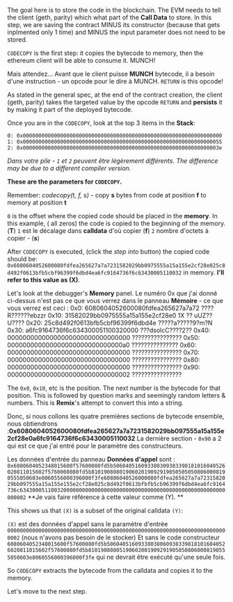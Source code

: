 The goal here is to store the code in the blockchain. The EVM needs to tell the client (geth, parity) which what part of the **Call Data** to store.   In this step, we are saving the contract MINUS its constructor (because that gets inplmented only 1 time) and MINUS the input parameter does not need to be stored.

`CODECOPY` is the first step: it copies the bytecode to memory, then the ethereum client will be able to consume it.  MUNCH!

Mais attendez... Avant que le client puisse **MUNCH** bytecode, il a besoin d'une instruction - un opcode pour le dire à MUNCH. `RETURN` is this opcode!

As stated in the general spec, at the end of the contract creation, the client (geth, parity) takes the targeted value by the opcode `RETURN` and **persists** it by making it part of the deployed bytecode.

Once you are in the `CODECOPY`, look at the top 3 items in the **Stack**:

`0: 0x0000000000000000000000000000000000000000000000000000000000000000`
`1: 0x0000000000000000000000000000000000000000000000000000000000000055`
`2: 0x000000000000000000000000000000000000000000000000000000000000003e`

_Dans votre pile - `1` et `2` peuvent être légèrement différents.  The difference may be due to a different compiler version._

**These are the parameters for `CODECOPY`.**

Remember: _codecopy(t, f, s)_ - copy **s** bytes from code at position **f** to memory at position **t**

`0` is the offset where the copied code should be placed in the **memory**. In this example, ( all zeros) the code is copied to the beginning of the memory. (**T**)
`1` est le décalage dans **calldata** d'où copier (**f**)
`2` nombre d'octets à copier - (**s**)

After `CODECOPY` is executed, (click the _step into_ button) the copied code should be:
`0x6080604052600080fdfea265627a7a7231582029bb0975555a15a155e2cf28e025c8d492f0613bfb5cbf96399f6dbd4ea6fc9164736f6c63430005110032` in memory.  **I'll refer to this value as (X)**.

Let's look at the debugger's **Memory** panel.
Le numéro 0x que j'ai donné ci-dessus n'est pas ce que vous verrez dans le panneau **Mémoire** - ce que vous verrez est ceci :
0x0: 6080604052600080fdfea265627a7a72 ????R??????ebzzr
0x10: 31582029bb0975555a15a155e2cf28e0 1X ?? uUZ??U????
0x20: 25c8d492f0613bfb5cbf96399f6dbd4e ?????a?????9?m?N
0x30: a6fc9164736f6c634300051100320000 ???dsolcC????2??
0x40: 00000000000000000000000000000000 ????????????????
0x50: 000000000000000000000000000000a0 ???????????????
0x60: 00000000000000000000000000000000 ????????????????
0x70: 00000000000000000000000000000000 ????????????????
0x80: 00000000000000000000000000000000 ????????????????
0x90: 00000000000000000000000000000002 ????????????????

The `0x0`, `0x10`, etc is the position. The next number is the bytecode for that position.  This is followed by question marks and seemingly random letters & numbers.  This is **Remix**'s attempt to convert this into a string.

Donc, si nous collons les quatre premières sections de bytecode ensemble, nous obtiendrons :**0x6080604052600080fdfea265627a7a7231582029bb097555a15a155e2cf28e0a6fc9164736f6c63430005110032** La dernière section - `0x90` a 2 qui est ce que j'ai entré pour le paramètre des constructeurs.

Les données d'entrée du panneau **Données d'appel** sont :
`0x6080604052348015600f57600080fd5b506040516093380309383398181016040526020811015602f5760008080fd5b81019080801906020190929190505050508060008190555050603e8060556000396000f3fe60806040526000080fdfea265627a7a7231582029bb097555a15a155e155e2cf28e025c8d492f0613bfbfb5cb96399f6dbd4ea6fc9164736c634300051100320000000000000000000000000000000000000000000000000000000002`
\*\*Je vais faire référence à cette valeur comme (Y). \*\*

This shows us that `(X)` is a subset of the original calldata `(Y)`:

`(X)` est des données d'appel sans le paramètre d'entrée `00000000000000000000000000000000000000000000000000000000000000000000000002` (nous n'avons pas besoin de le stocker)
Et sans le code constructeur `6080604052348015600f57600080fd5b506040516093380380609383398181016040526020811015602f57600080fd5b810190808051906020019092919050508060008190555050603e8060556000396000f3fe` qui ne devrait être exécuté qu'une seule fois.

So `CODECOPY` extracts the bytecode from the calldata and copies it to the memory.

Let's move to the next step.
